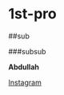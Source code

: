 # 1st-pro

##sub

###subsub

**Abdullah**

[Instagram](https://www.instagram.com/whoabd?igsh=OGQ5ZDc2ODk2ZA%3D%3D&utm_source=qr)

